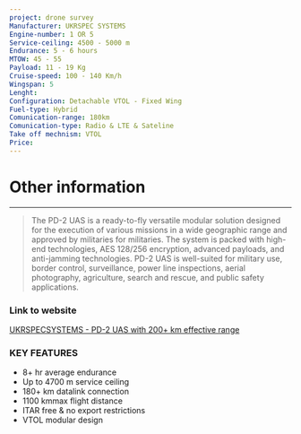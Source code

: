 ```yaml
---
project: drone survey
Manufacturer: UKRSPEC SYSTEMS
Engine-number: 1 OR 5
Service-ceiling: 4500 - 5000 m
Endurance: 5 - 6 hours
MTOW: 45 - 55
Payload: 11 - 19 Kg
Cruise-speed: 100 - 140 Km/h
Wingspan: 5
Lenght: 
Configuration: Detachable VTOL - Fixed Wing
Fuel-type: Hybrid
Comunication-range: 180km
Comunication-type: Radio & LTE & Sateline
Take off mechnism: VTOL
Price:
---
```

# Other information
---
>The PD-2 UAS is a ready-to-fly versatile modular solution designed for the execution of various missions in a wide geographic range and approved by militaries for militaries. The system is packed with high-end technologies, AES 128/256 encryption, advanced payloads, and anti-jamming technologies. 
>PD-2 UAS is well-suited for military use, border control, surveillance, power line inspections, aerial photography, agriculture, search and rescue, and public safety applications.
### Link to website
[UKRSPECSYSTEMS - PD-2 UAS with 200+ km effective range](https://ukrspecsystems.com/drones/pd-2-uas)
### KEY FEATURES  
* 8+ hr average endurance
* Up to 4700 m service ceiling
* 180+ km datalink connection
* 1100 kmmax flight distance
* ITAR free & no export restrictions
* VTOL modular design
